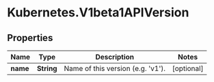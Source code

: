 # Kubernetes.V1beta1APIVersion

## Properties
Name | Type | Description | Notes
------------ | ------------- | ------------- | -------------
**name** | **String** | Name of this version (e.g. &#39;v1&#39;). | [optional] 


